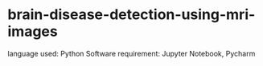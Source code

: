 # brain-disease-detection-using-mri-images
language used: Python 
Software requirement: Jupyter Notebook, Pycharm
